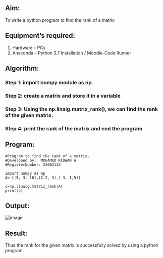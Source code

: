
## Aim:
To write a python program to find the rank of a matrix
## Equipment’s required:
1. 	Hardware – PCs
2. 	Anaconda – Python 3.7 Installation / Moodle-Code Runner
## Algorithm:
### Step 1: import numpy module as np
### Step 2: create a matrix and store it in a variable
### Step 3: Using the np.linalg.matrix_rank(), we can find the rank of the given matrix.
### Step 4: print the rank of the matrix and  end the program
## Program:
```
#Program to find the rank of a matrix.
#Developed by:  MOHAMED RIDWAN A
#RegisterNumber: 23003133

import numpy as np
A= [[5,-3,-10],[2,2,-3],[-3,-1,5]]

c=np.linalg.matrix_rank(A)
print(c)
```
## Output:
![image](https://github.com/MOHAMEDRIDWAN/RANK-OF-A-MATRIX/assets/146993368/1b4dd883-031e-4583-9739-a5eab1a8fca5)

## Result:
Thus the rank for the given matrix is successfully solved by  using a python program.

